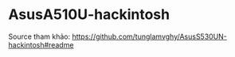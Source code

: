 # AsusA510U-hackintosh
Source tham khảo: https://github.com/tunglamvghy/AsusS530UN-hackintosh#readme
